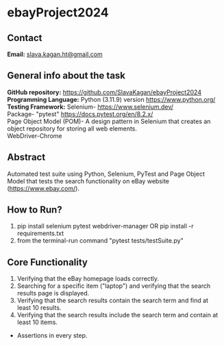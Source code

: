 # ebayProject2024

## Contact
**Email:** slava.kagan.ht@gmail.com

## General info about the task
**GitHub repository:** https://github.com/SlavaKagan/ebayProject2024 <br />
**Programming Language:** Python (3.11.9) version https://www.python.org/ <br />
**Testing Framework:** Selenium- https://www.selenium.dev/ <br />
Package- "pytest" https://docs.pytest.org/en/8.2.x/ <br/>
Page Object Model (POM)- A design pattern in Selenium that creates an object repository for storing all web elements. <br/>
WebDriver-Chrome

## Abstract
Automated test suite using Python, Selenium, PyTest and Page Object Model that tests the search functionality on eBay website (https://www.ebay.com/). <br/>

## How to Run?
1. pip install selenium pytest webdriver-manager OR pip install -r requirements.txt
2. from the terminal-run command "pytest tests/testSuite.py"

## Core Functionality
1. Verifying that the eBay homepage loads correctly.
2. Searching for a specific item ("laptop") and verifying that the search results page is displayed.
3. Verifying that the search results contain the search term and find at least 10 results.
4. Verifying that the search results include the search term and contain at least 10 items.
* Assertions in every step.